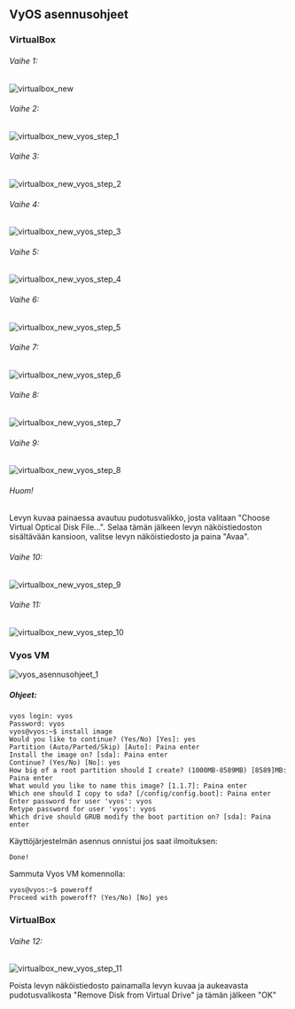 ## VyOS asennusohjeet

### VirtualBox

###### Vaihe 1:

![virtualbox_new](https://user-images.githubusercontent.com/16650292/32906076-89fef3c0-cb04-11e7-9e1c-c0cce28cad3c.PNG)

###### Vaihe 2:

![virtualbox_new_vyos_step_1](https://user-images.githubusercontent.com/16650292/32906175-cdbd408a-cb04-11e7-92c4-ee9b0bbe3808.png)

###### Vaihe 3:

![virtualbox_new_vyos_step_2](https://user-images.githubusercontent.com/16650292/32906184-d320fb66-cb04-11e7-8504-823305847c87.png)

###### Vaihe 4:

![virtualbox_new_vyos_step_3](https://user-images.githubusercontent.com/16650292/32906185-d33d818c-cb04-11e7-8093-c966efaddbd5.png)

###### Vaihe 5:

![virtualbox_new_vyos_step_4](https://user-images.githubusercontent.com/16650292/32906187-d35b69ea-cb04-11e7-82a1-000ecc6468f0.png)

###### Vaihe 6:

![virtualbox_new_vyos_step_5](https://user-images.githubusercontent.com/16650292/32906188-d3782742-cb04-11e7-82cc-4b919464399d.png)

###### Vaihe 7:

![virtualbox_new_vyos_step_6](https://user-images.githubusercontent.com/16650292/32906190-d3b83df0-cb04-11e7-8f06-a69009fc7b0c.png)

###### Vaihe 8:

![virtualbox_new_vyos_step_7](https://user-images.githubusercontent.com/16650292/32906192-d3d8307e-cb04-11e7-8009-2133fa870715.png)

###### Vaihe 9:

![virtualbox_new_vyos_step_8](https://user-images.githubusercontent.com/16650292/32906275-18315f5c-cb05-11e7-8c17-14e4b9b7a9fa.png)

###### Huom!
Levyn kuvaa painaessa avautuu pudotusvalikko, josta valitaan "Choose Virtual Optical Disk File...". Selaa tämän jälkeen levyn näköistiedoston sisältävään kansioon, valitse levyn näköistiedosto ja paina "Avaa".

###### Vaihe 10:

![virtualbox_new_vyos_step_9](https://user-images.githubusercontent.com/16650292/32906276-184d82b8-cb05-11e7-9610-ea1b51c5284f.png)

###### Vaihe 11:

![virtualbox_new_vyos_step_10](https://user-images.githubusercontent.com/16650292/32906277-186a4ec0-cb05-11e7-9bfd-be6a0a857c7a.png)


### Vyos VM


![vyos_asennusohjeet_1](https://user-images.githubusercontent.com/16650292/32906861-ecfc2536-cb06-11e7-9291-425bdae7d3f4.png)

##### Ohjeet:

```
vyos login: vyos
Password: vyos
vyos@vyos:~$ install image
Would you like to continue? (Yes/No) [Yes]: yes
Partition (Auto/Parted/Skip) [Auto]: Paina enter
Install the image on? [sda]: Paina enter
Continue? (Yes/No) [No]: yes
How big of a root partition should I create? (1000MB-8589MB) [8589]MB: Paina enter
What would you like to name this image? [1.1.7]: Paina enter
Which one should I copy to sda? [/config/config.boot]: Paina enter
Enter password for user 'vyos': vyos
Retype password for user 'vyos': vyos
Which drive should GRUB modify the boot partition on? [sda]: Paina enter
```
Käyttöjärjestelmän asennus onnistui jos saat ilmoituksen:

```
Done!
```

Sammuta Vyos VM komennolla:

```
vyos@vyos:~$ poweroff
Proceed with poweroff? (Yes/No) [No] yes
```

### VirtualBox

###### Vaihe 12:

![virtualbox_new_vyos_step_11](https://user-images.githubusercontent.com/16650292/32908635-c16a3cd6-cb0c-11e7-8b0a-0422dd0b53ef.png)

Poista levyn näköistiedosto painamalla levyn kuvaa ja aukeavasta pudotusvalikosta "Remove Disk from Virtual Drive" ja tämän jälkeen "OK"




